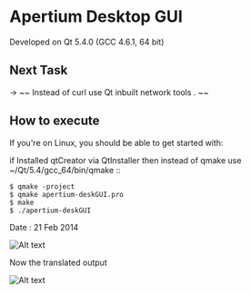 Apertium Desktop GUI
====================

Developed on Qt 5.4.0 (GCC 4.6.1, 64 bit)


Next Task
---------
-> ~~ Instead of curl use Qt inbuilt network tools . ~~

How to execute
-----------
If you're on Linux, you should be able to get started with:


if Installed qtCreator via QtInstaller then instead of qmake use ~/Qt/5.4/gcc_64/bin/qmake
::

    $ qmake -project
    $ qmake apertium-deskGUI.pro
    $ make 
    $ ./apertium-deskGUI
    
Date : 21 Feb 2014

![Alt text](http://i.imgur.com/aQY8YS1.png "Apertium GUI")



Now the translated output

![Alt text](http://i.imgur.com/cIkRZCn.png "Apertium GUI")
